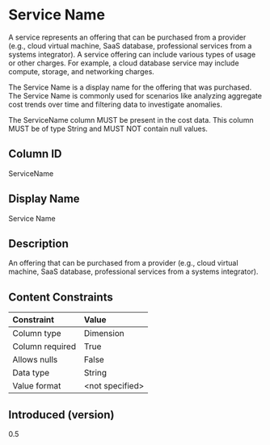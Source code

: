 # Service Name

A service represents an offering that can be purchased from a provider (e.g., cloud virtual machine, SaaS database, professional services from a systems integrator). A service offering can include various types of usage or other charges. For example, a cloud database service may include compute, storage, and networking charges.

The Service Name is a display name for the offering that was purchased. The Service Name is commonly used for scenarios like analyzing aggregate cost trends over time and filtering data to investigate anomalies.

The ServiceName column MUST be present in the cost data. This column MUST be of type String and MUST NOT contain null values.

## Column ID

ServiceName

## Display Name

Service Name

## Description

An offering that can be purchased from a provider (e.g., cloud virtual machine, SaaS database, professional services from a systems integrator).

## Content Constraints

| Constraint      | Value            |
| :-------------- | :--------------- |
| Column type     | Dimension        |
| Column required | True             |
| Allows nulls    | False            |
| Data type       | String           |
| Value format    | \<not specified> |

## Introduced (version)

0.5
